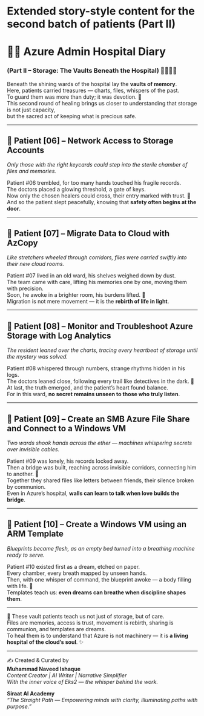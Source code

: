 # Extended story-style content for the second batch of patients (Part II)
# 🏥🌷 Azure Admin Hospital Diary  
### (Part II – Storage: The Vaults Beneath the Hospital) 🌸✨🧚‍♀️  

Beneath the shining wards of the hospital lay the **vaults of memory**.  
Here, patients carried treasures — charts, files, whispers of the past.  
To guard them was more than duty; it was devotion. 🌼  
This second round of healing brings us closer to understanding that storage is not just capacity,  
but the sacred act of keeping what is precious safe.  

---

## 🌷 Patient [06] – Network Access to Storage Accounts  
*Only those with the right keycards could step into the sterile chamber of files and memories.*  

Patient #06 trembled, for too many hands touched his fragile records.  
The doctors placed a glowing threshold, a gate of keys.  
Now only the chosen healers could cross, their entry marked with trust. 🌸  
And so the patient slept peacefully, knowing that **safety often begins at the door**.  

---

## 🌷 Patient [07] – Migrate Data to Cloud with AzCopy  
*Like stretchers wheeled through corridors, files were carried swiftly into their new cloud rooms.*  

Patient #07 lived in an old ward, his shelves weighed down by dust.  
The team came with care, lifting his memories one by one, moving them with precision.  
Soon, he awoke in a brighter room, his burdens lifted. 🌼  
Migration is not mere movement — it is the **rebirth of life in light**.  

---

## 🌷 Patient [08] – Monitor and Troubleshoot Azure Storage with Log Analytics  
*The resident leaned over the charts, tracing every heartbeat of storage until the mystery was solved.*  

Patient #08 whispered through numbers, strange rhythms hidden in his logs.  
The doctors leaned close, following every trail like detectives in the dark. 🌷  
At last, the truth emerged, and the patient’s heart found balance.  
For in this ward, **no secret remains unseen to those who truly listen**.  

---

## 🌷 Patient [09] – Create an SMB Azure File Share and Connect to a Windows VM  
*Two wards shook hands across the ether — machines whispering secrets over invisible cables.*  

Patient #09 was lonely, his records locked away.  
Then a bridge was built, reaching across invisible corridors, connecting him to another. 🌸  
Together they shared files like letters between friends, their silence broken by communion.  
Even in Azure’s hospital, **walls can learn to talk when love builds the bridge**.  

---

## 🌷 Patient [10] – Create a Windows VM using an ARM Template  
*Blueprints became flesh, as an empty bed turned into a breathing machine ready to serve.*  

Patient #10 existed first as a dream, etched on paper.  
Every chamber, every breath mapped by unseen hands.  
Then, with one whisper of command, the blueprint awoke — a body filling with life. 🌼  
Templates teach us: **even dreams can breathe when discipline shapes them**.  

---

🌿 These vault patients teach us not just of storage, but of care.  
Files are memories, access is trust, movement is rebirth, sharing is communion, and templates are dreams.  
To heal them is to understand that Azure is not machinery — it is **a living hospital of the cloud’s soul**. ✨  

---

✍️ Created & Curated by  
**Muhammad Naveed Ishaque**  
_Content Creator | AI Writer | Narrative Simplifier_  
_With the inner voice of Eks2 — the whisper behind the work._  

**Siraat AI Academy**  
_“The Straight Path — Empowering minds with clarity, illuminating paths with purpose.”_
